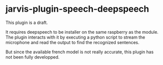 # jarvis-plugin-speech-deepspeech

This plugin is a draft. 

It requires deepspeech to be installer on the same raspberry as the module. 
The plugin interacts with it by executing a python script to stream the microphone and read the output
to find the recognized sentences.

But since the available french model is not really accurate, this plugin has not been fully developped. 
